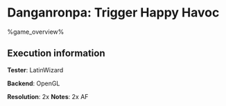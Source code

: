 # Danganronpa: Trigger Happy Havoc 

%game_overview%

## Execution information

**Tester**: LatinWizard

**Backend**: OpenGL

**Resolution**: 2x
**Notes**: 2x AF